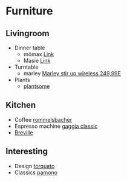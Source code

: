 # Furniture

## Livingroom
  - Dinner table
    - mömax [Link](https://www.vidarholen.net/contents/blog/?p=904)
    - Masie [Link](https://www.themasie.com/de/)
  - Turntable
    - marley [Marley stir up wireless 249,99E](https://www.thehouseofmarley.de/stir-it-up-wireless-1.html)
  - Plants
    - [plantsome](https://www.plantsome.de/)

## Kitchen
  - Coffee [rommelsbacher](https://www.rommelsbacher.de/de/kaffee-espresso-center-eks-3010.html)
  - Espresso machine [gaggia classic](https://www.gaggia.de/manual-machines/new-classic/)
  - [Breville](https://www.breville.com/us/en/products/espresso/bes920.html)

## Interesting
  - Design [torquato](https://www.torquato.de/)
  - Classics [pamono](https://www.pamono.de/)

